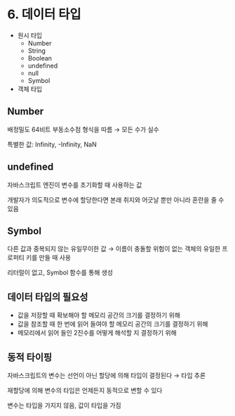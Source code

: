 # 6. 데이터 타입

- 원시 타입
    - Number
    - String
    - Boolean
    - undefined
    - null
    - Symbol
- 객체 타입

## Number

배정밀도 64비트 부동소수점 형식을 따름 → 모든 수가 실수

특별한 값: Infinity, -Infinity, NaN

## undefined

자바스크립트 엔진이 변수를 초기화할 때 사용하는 값

개발자가 의도적으로 변수에 할당한다면 본래 취지와 어긋날 뿐만 아니라 혼란을 줄 수 있음

## Symbol

다른 값과 중복되지 않는 유일무이한 값 → 이름이 충돌할 위험이 없는 객체의 유일한 프로퍼티 키를 만들 때 사용

리터럴이 없고, Symbol 함수를 통해 생성

## 데이터 타입의 필요성

- 값을 저장할 때 확보해야 할 메모리 공간의 크기를 결정하기 위해
- 값을 참조할 때 한 번에 읽어 들여야 할 메모리 공간의 크기를 결정하기 위해
- 메모리에서 읽어 들인 2진수를 어떻게 해석할 지 결정하기 위해

## 동적 타이핑

자바스크립트의 변수는 선언이 아닌 할당에 의해 타입이 결정된다 → 타입 추론

재할당에 의해 변수의 타입은 언제든지 동적으로 변할 수 있다

변수는 타입을 가지지 않음, 값이 타입을 가짐
